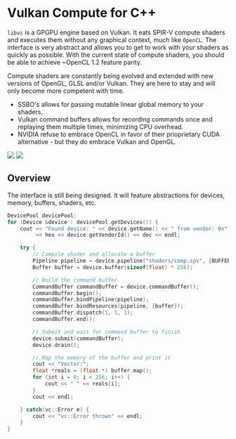 # Vulkan Compute for C++
```libvc``` is a GPGPU engine based on Vulkan. It eats SPIR-V compute shaders and executes them without any graphical context, much like ```OpenCL```. The interface is very abstract and allows you to get to work with your shaders as quickly as possible. With the current state of compute shaders, you should be able to achieve ~OpenCL 1.2 feature parity.

Compute shaders are constantly being evolved and extended with new versions of OpenGL, GLSL and/or Vulkan. They are here to stay and will only become more competent with time.

* SSBO's allows for passing mutable linear global memory to your shaders.
* Vulkan command buffers allows for recording commands once and replaying them multiple times, minimizing CPU overhead.
* NVIDIA refuse to embrace OpenCL in favor of their prioprietary CUDA alternative - but they do embrace Vulkan and OpenGL.

![](images/vulkan.png) ![](images/spir.png)

## Overview
The interface is still being designed. It will feature abstractions for devices, memory, buffers, shaders, etc.

```c++
DevicePool devicePool;
for (Device &device : devicePool.getDevices()) {
    cout << "Found device: " << device.getName() << " from vendor: 0x"
         << hex << device.getVendorId() << dec << endl;

    try {
        // Compile shader and allocate a buffer
        Pipeline pipeline = device.pipeline("shaders/comp.spv", {BUFFER});
        Buffer buffer = device.buffer(sizeof(float) * 256);

        // Build the command buffer
        CommandBuffer commandBuffer = device.commandBuffer();
        commandBuffer.begin();
        commandBuffer.bindPipeline(pipeline);
        commandBuffer.bindResources(pipeline, {buffer});
        commandBuffer.dispatch(1, 1, 1);
        commandBuffer.end();

        // Submit and wait for command buffer to finish
        device.submit(commandBuffer);
        device.drain();

        // Map the memory of the buffer and print it
        cout << "Vector:";
        float *reals = (float *) buffer.map();
        for (int i = 0; i < 256; i++) {
            cout << " " << reals[i];
        }
        cout << endl;

    } catch(vc::Error e) {
        cout << "vc::Error thrown" << endl;
    }
}
```
